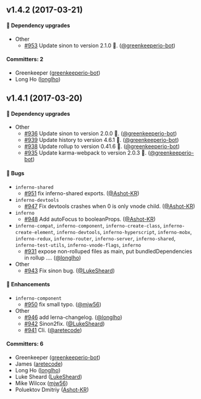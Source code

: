 
## v1.4.2 (2017-03-21)

#### :nail_care: Dependency upgrades
* Other
  * [#953](https://github.com/infernojs/inferno/pull/953) Update sinon to version 2.1.0 🚀. ([@greenkeeperio-bot](https://github.com/greenkeeperio-bot))

#### Committers: 2
- Greenkeeper ([greenkeeperio-bot](https://github.com/greenkeeperio-bot))
- Long Ho ([longlho](https://github.com/longlho))


## v1.4.1 (2017-03-20)

#### :nail_care: Dependency upgrades
* Other
  * [#936](https://github.com/infernojs/inferno/pull/936) Update sinon to version 2.0.0 🚀. ([@greenkeeperio-bot](https://github.com/greenkeeperio-bot))
  * [#939](https://github.com/infernojs/inferno/pull/939) Update history to version 4.6.1 🚀. ([@greenkeeperio-bot](https://github.com/greenkeeperio-bot))
  * [#938](https://github.com/infernojs/inferno/pull/938) Update rollup to version 0.41.6 🚀. ([@greenkeeperio-bot](https://github.com/greenkeeperio-bot))
  * [#935](https://github.com/infernojs/inferno/pull/935) Update karma-webpack to version 2.0.3 🚀. ([@greenkeeperio-bot](https://github.com/greenkeeperio-bot))

#### :bug: Bugs
* `inferno-shared`
  * [#951](https://github.com/infernojs/inferno/pull/951) fix inferno-shared exports. ([@Ashot-KR](https://github.com/Ashot-KR))
* `inferno-devtools`
  * [#947](https://github.com/infernojs/inferno/pull/947) Fix devtools crashes when 0 is only vnode child. ([@Ashot-KR](https://github.com/Ashot-KR))
* `inferno`
  * [#948](https://github.com/infernojs/inferno/pull/948) Add autoFocus to booleanProps. ([@Ashot-KR](https://github.com/Ashot-KR))
* `inferno-compat`, `inferno-component`, `inferno-create-class`, `inferno-create-element`, `inferno-devtools`, `inferno-hyperscript`, `inferno-mobx`, `inferno-redux`, `inferno-router`, `inferno-server`, `inferno-shared`, `inferno-test-utils`, `inferno-vnode-flags`, `inferno`
  * [#931](https://github.com/infernojs/inferno/pull/931) expose non-rolluped files as main, put bundledDependencies in rollup …. ([@longlho](https://github.com/longlho))
* Other
  * [#943](https://github.com/infernojs/inferno/pull/943) Fix sinon bug. ([@LukeSheard](https://github.com/LukeSheard))

#### :rocket: Enhancements
* `inferno-component`
  * [#950](https://github.com/infernojs/inferno/pull/950) fix small typo. ([@mjw56](https://github.com/mjw56))
* Other
  * [#946](https://github.com/infernojs/inferno/pull/946) add lerna-changelog. ([@longlho](https://github.com/longlho))
  * [#942](https://github.com/infernojs/inferno/pull/942) Sinon2fix. ([@LukeSheard](https://github.com/LukeSheard))
  * [#941](https://github.com/infernojs/inferno/pull/941) Cli. ([@aretecode](https://github.com/aretecode))

#### Committers: 6
- Greenkeeper ([greenkeeperio-bot](https://github.com/greenkeeperio-bot))
- James ([aretecode](https://github.com/aretecode))
- Long Ho ([longlho](https://github.com/longlho))
- Luke Sheard ([LukeSheard](https://github.com/LukeSheard))
- Mike Wilcox ([mjw56](https://github.com/mjw56))
- Poluektov Dmitriy ([Ashot-KR](https://github.com/Ashot-KR))
